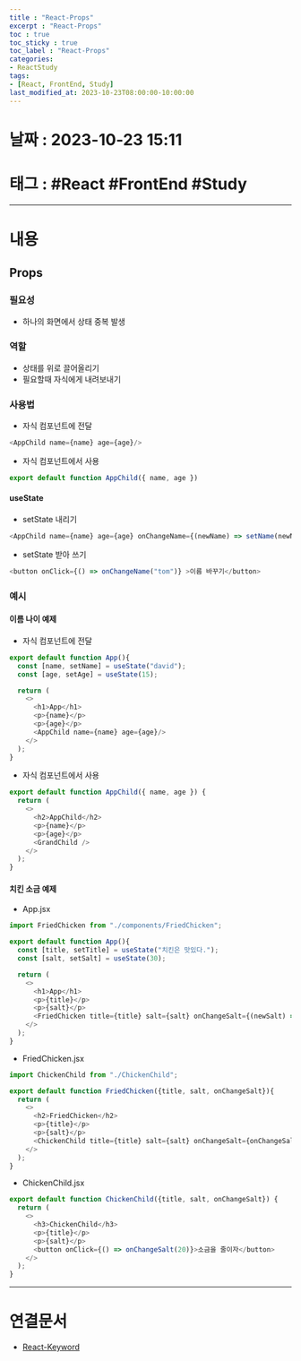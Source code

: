 ```yaml
---
title : "React-Props"
excerpt : "React-Props"
toc : true
toc_sticky : true
toc_label : "React-Props"
categories:
- ReactStudy
tags:
- [React, FrontEnd, Study]
last_modified_at: 2023-10-23T08:00:00-10:00:00
---
```


# 날짜 : 2023-10-23 15:11

# 태그 : #React #FrontEnd #Study 
---

# 내용

## Props

### 필요성
- 하나의 화면에서 상태 중복 발생

### 역할
- 상태를 위로 끌어올리기
- 필요할때 자식에게 내려보내기

### 사용법
- 자식 컴포넌트에 전달

```javascript
<AppChild name={name} age={age}/>
```

- 자식 컴포넌트에서 사용

```javascript
export default function AppChild({ name, age })
```

#### useState
- setState 내리기

```javascript
<AppChild name={name} age={age} onChangeName={(newName) => setName(newName)}/>
```

- setState 받아 쓰기

```javascript
<button onClick={() => onChangeName("tom")} >이름 바꾸기</button>
```

### 예시

#### 이름 나이 예제
- 자식 컴포넌트에 전달

```javascript
export default function App(){
  const [name, setName] = useState("david");
  const [age, setAge] = useState(15);

  return (
    <>
      <h1>App</h1>
      <p>{name}</p>
      <p>{age}</p>
      <AppChild name={name} age={age}/>
    </>
  );
}
```

- 자식 컴포넌트에서 사용

```javascript
export default function AppChild({ name, age }) {
  return (
    <>
      <h2>AppChild</h2>
      <p>{name}</p>
      <p>{age}</p>
      <GrandChild />
    </>
  );
}
```

#### 치킨 소금 예제
- App.jsx

```javascript
import FriedChicken from "./components/FriedChicken";

export default function App(){
  const [title, setTitle] = useState("치킨은 맛있다.");
  const [salt, setSalt] = useState(30);

  return (
    <>
      <h1>App</h1>
      <p>{title}</p>
      <p>{salt}</p>
      <FriedChicken title={title} salt={salt} onChangeSalt={(newSalt) => setSalt(newSalt)}/>
    </>
  );
}
```

- FriedChicken.jsx

```javascript
import ChickenChild from "./ChickenChild";

export default function FriedChicken({title, salt, onChangeSalt}){
  return (
    <>
      <h2>FriedChicken</h2>
      <p>{title}</p>
      <p>{salt}</p>
      <ChickenChild title={title} salt={salt} onChangeSalt={onChangeSalt}/>
    </>
  );
}
```

- ChickenChild.jsx

```javascript
export default function ChickenChild({title, salt, onChangeSalt}) {
  return (
    <>
      <h3>ChickenChild</h3>
      <p>{title}</p>
      <p>{salt}</p>
      <button onClick={() => onChangeSalt(20)}>소금을 줄이자</button>
    </>
  );
}
```

---

# 연결문서
- [React-Keyword](../../ReactStudy/ReactStudy-React-Keyword#**usestate**)